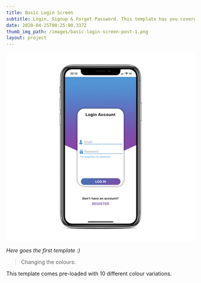 ```yaml
---
title: Basic Login Screen
subtitle: Login, Signup & Forgot Password. This template has you covered!
date: 2020-04-25T00:25:00.337Z
thumb_img_path: /images/basic-login-screen-post-1.png
layout: project
---
```

![](/images/41a790bc-1ab7-45c5-a73b-34b55665ef0f_iphonexspacegrey_portrait.png)

*Here goes the first template :)*

> Changing the colours:

This template comes pre-loaded with 10 different colour variations.